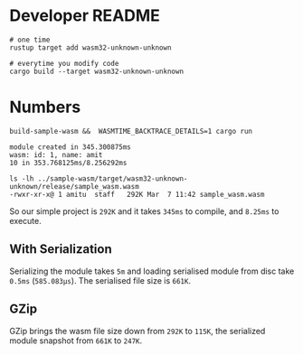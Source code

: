 # Developer README

```shell
# one time
rustup target add wasm32-unknown-unknown

# everytime you modify code
cargo build --target wasm32-unknown-unknown
```

# Numbers

```
build-sample-wasm &&  WASMTIME_BACKTRACE_DETAILS=1 cargo run

module created in 345.300875ms
wasm: id: 1, name: amit
10 in 353.768125ms/8.256292ms

ls -lh ../sample-wasm/target/wasm32-unknown-unknown/release/sample_wasm.wasm
-rwxr-xr-x@ 1 amitu  staff   292K Mar  7 11:42 sample_wasm.wasm
```

So our simple project is `292K` and it takes `345ms` to compile, and `8.25ms`
to execute.

## With Serialization

Serializing the module takes `5m` and loading serialised module from disc take
`0.5ms` (`585.083µs`). The serialised file size is `661K`.

## GZip

GZip brings the wasm file size down from `292K` to `115K`, the serialized module
snapshot from `661K` to `247K`.